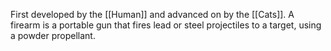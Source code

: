 First developed by the [[Human]] and advanced on by the [[Cats]]. A firearm is a portable gun that fires lead or steel projectiles to a target, using a powder propellant.